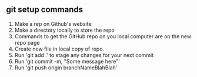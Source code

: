 ## git setup commands

1. Make a rep on Github's website
2. Make a directory locally to store the repo
3. Commands to get the GitHub repo on you local computer are on the new repo page
4. Create new file in local copy of repo.
5. Run 'git add .' to stage any changes for your next commit
6. Run 'git commit -m, "Some message here"'
7. Run 'git push origin branchNameBlahBlah'